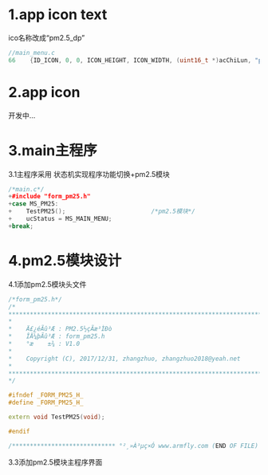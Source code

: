 # 1.app icon text

ico名称改成“pm2.5\_dp”

```c
//main_menu.c
66    {ID_ICON, 0, 0, ICON_HEIGHT, ICON_WIDTH, (uint16_t *)acChiLun, "pm2.5_dp"},
```

# 2.app icon

开发中...

# 3.main主程序

3.1主程序采用 状态机实现程序功能切换+pm2.5模块

```cpp
/*main.c*/
+#include "form_pm25.h"
+case MS_PM25:
+    TestPM25();                        /*pm2.5模块*/
+    ucStatus = MS_MAIN_MENU;
+break;
```

# 4.pm2.5模块设计

4.1添加pm2.5模块头文件

```cpp
/*form_pm25.h*/
/*
*********************************************************************************************************
*
*    Ä£¿éÃû³Æ : PM2.5½çÃæ³ÌÐò
*    ÎÄ¼þÃû³Æ : form_pm25.h
*    °æ    ±¾ : V1.0
*
*    Copyright (C), 2017/12/31, zhangzhuo, zhangzhuo2018@yeah.net
*
*********************************************************************************************************
*/

#ifndef _FORM_PM25_H_
#define _FORM_PM25_H_

extern void TestPM25(void);

#endif

/***************************** °²¸»À³µç×Ó www.armfly.com (END OF FILE) *********************************/
```

3.3添加pm2.5模块主程序界面



